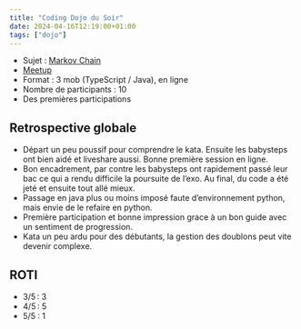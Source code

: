 ```yaml
---
title: "Coding Dojo du Soir"
date: 2024-04-16T12:19:00+01:00
tags: ["dojo"]
---
```


- Sujet : [Markov Chain](https://codingdojo.org/kata/MarkovChain/)
- [Meetup](https://www.meetup.com/fr-FR/software-craftsmanship-lyon/events/300269675/)
- Format : 3 mob (TypeScript / Java), en ligne
- Nombre de participants : 10
- Des premières participations

## Retrospective globale

- Départ un peu poussif pour comprendre le kata. Ensuite les babysteps ont bien aidé et liveshare aussi. Bonne première session en ligne.
- Bon encadrement, par contre les babysteps ont rapidement passé leur bac ce qui a rendu difficile la poursuite de l’exo. Au final, du code a été jeté et ensuite tout allé mieux.
- Passage en java plus ou moins imposé faute d’environnement python, mais envie de le refaire en python.
- Première participation et bonne impression grace à un bon guide avec un sentiment de progression.
- Kata un peu ardu pour des débutants, la gestion des doublons peut vite devenir complexe.


## ROTI

- 3/5 : 3
- 4/5 : 5
- 5/5 : 1
